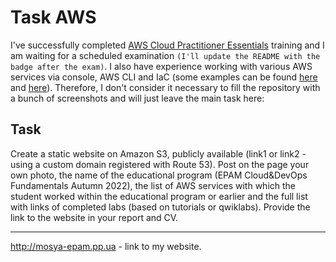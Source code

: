 Task AWS
===========
I've successfully completed [AWS Cloud Practitioner Essentials](https://training.epam.ua/Training/Details/3509) training and I am waiting for a scheduled examination `(I'll update the README with the badge after the exam)`. 
I also have experience working with various AWS services via console, AWS CLI and IaC (some examples can be found [here](https://github.com/imospan/devops_basecamp/tree/main/task5_ansible) and [here](https://github.com/imospan/devops_basecamp/tree/main/task6_terraform)).
Therefore, I don't consider it necessary to fill the repository with a bunch of screenshots and will just leave the main task here:

Task
--------------------------
Create a static website on Amazon S3, publicly available (link1 or link2 - using a custom domain registered with Route 53). Post on the page your own photo, the name of the educational program (EPAM Cloud&DevOps Fundamentals Autumn 2022), the list of AWS services with which the student worked within the educational program or earlier and the full list with links of completed labs (based on tutorials or qwiklabs). Provide the link to the website in your report and СV.
_________________________
http://mosya-epam.pp.ua - link to my website.
